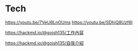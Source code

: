 # Tech
https://youtu.be/7VeU6LnOUms
https://youtu.be/SDhiQ8Uzf6I

https://hackmd.io/@goish135/工作內容

https://hackmd.io/@goish135/自我介紹
